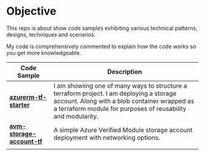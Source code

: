 # Objective

This repo is about show code samples exhibiting various technical patterns, designs, techniques and scenarios. 

My code is comprehensively commented to explain how the code works so you get more knowledgeable.

| Code Sample | Description |
| ------ | ----------- |
| __[azurerm-tf-starter](https://github.com/RoyKimYYZ/az-terraform-cicd/tree/main/azurerm-tf-starter)__   | I am showiing one of many ways to structure a terraform project. I am deploying a storage account. Along with a blob container wrapped as a terraform module for purposes of reusability and modularity. |
| __[avm-storage-account-tf](https://github.com/RoyKimYYZ/az-terraform-cicd/tree/main/avm-storage-account-tf)__ | A simple Azure Verified Module storage account deployment with networking options. |
|     | |




